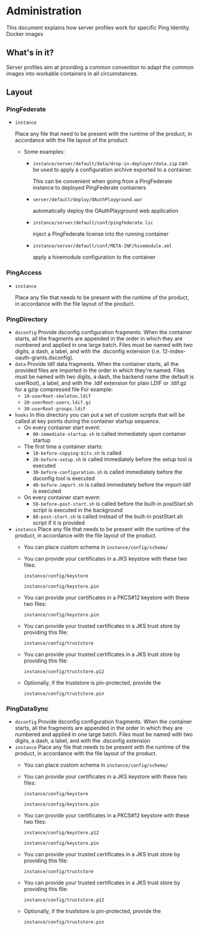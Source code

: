 # Administration

This document explains how server profiles work for specific Ping Identity Docker images

## What's in it?

Server profiles aim at providing a common convention to adapt the common images into workable containers in all circumstances.

## Layout

### PingFederate

* `instance`

    Place any file that need to be present with the runtime of the product, in accordance with the file layout of the product.

  * Some examples:
    * `instance/server/default/data/drop-in-deployer/data.zip` can be used to apply a configuration archive exported to a container.

      This can be convenient when going from a PingFederate instance to deployed PingFederate containers

    * `server/default/deploy/OAuthPlayground.war`

      automatically deploy the OAuthPlayground web application

    * `instance/server/default/conf/pingfederate.lic`

      inject a PingFederate license into the running container

    * `instance/server/default/conf/META-INF/hivemodule.xml`

      apply a hivemodule configuration to the container

### PingAccess

* `instance`

    Place any file that needs to be present with the runtime of the product, in accordance  with the file layout of the product.

### PingDirectory

* `dsconfig` Provide dsconfig configuration fragments. When the container starts, all the fragments are appended in the order in which they are numbered and applied in one large batch. Files must be named with two digits, a dash, a label, and with the .dsconfig extension \(i.e. 12-index-oauth-grants.dsconfig\).
* `data` Provide ldif data fragments. When the container starts, all the provided files are imported in the order in which they're named. Files must be named with two digits, a dash, the backend name \(the default is userRoot\), a label, and with the .ldif extension for plain LDIF or .ldif.gz for a gzip compressed file For example:
  * `10-userRoot-skeleton.ldif`
  * `20-userRoot-users.ldif.gz`
  * `30-userRoot-groups.ldif`
* `hooks` In this directory you can put a set of custom scripts that will be called at key points during the container startup sequence.
  * On every container start event:
    * `00-immediate-startup.sh` is called immediately upon container startup
  * The first time a container starts:
    * `10-before-copying-bits.sh` is called 
    * `20-before-setup.sh` is called immediately before the setup tool is executed
    * `30-before-configuration.sh` is called immediately before the dsconfig tool is executed
    * `40-before-import.sh` is called immediately before the import-ldif is executed
  * On every container start event:
    * `50-before-post-start.sh` is called before the built-in postStart.sh script is executed in the background
    * `80-post-start.sh` is called instead of the built-in postStart.sh script if it is provided
* `instance` Place any file that needs to be present with the runtime of the product, in accordance with the file layout of the product.
  * You can place custom schema in `instance/config/schema/`
  * You can provide your certificates in a JKS keystore with these two files:

      `instance/config/keystore`

      `instance/config/keystore.pin`

  * You can provide your certificates in a PKCS\#12 keystore with these two files:

      `instance/config/keystore.pin`

  * You can provide your trusted certificates in a JKS trust store by providing this file:

      `instance/config/truststore`

  * You can provide your trusted certificates in a JKS trust store by providing this file:

      `instance/config/truststore.p12`

  * Optionally, if the truststore is pin-protected, provide the

      `instance/config/truststore.pin`

### PingDataSync

* `dsconfig` Provide dsconfig configuration fragments. When the container starts, all the fragments are appended in the order in which they are numbered and applied in one large batch. Files must be named with two digits, a dash, a label, and with the .dsconfig extension
* `instance` Place any file that needs to be present with the runtime of the product, in accordance with the file layout of the product.
  * You can place custom schema in `instance/config/schema/`
  * You can provide your certificates in a JKS keystore with these two files:

      `instance/config/keystore`

      `instance/config/keystore.pin`

  * You can provide your certificates in a PKCS\#12 keystore with these two files:

      `instance/config/keystore.p12`

      `instance/config/keystore.pin`

  * You can provide your trusted certificates in a JKS trust store by providing this file:

      `instance/config/truststore`

  * You can provide your trusted certificates in a JKS trust store by providing this file:

      `instance/config/truststore.p12`

  * Optionally, if the truststore is pin-protected, provide the

      `instance/config/truststore.pin`

